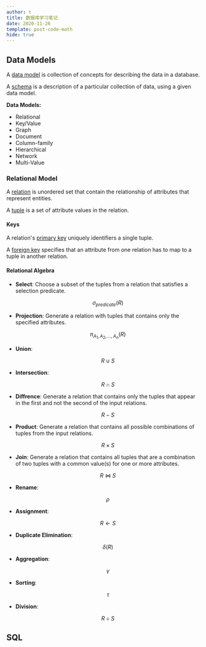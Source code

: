 ```yaml
---
author: τ
title: 数据库学习笔记
date: 2020-11-26
template: post-code-math
hide: true
---
```


## Data Models

A <u>data model</u> is collection of concepts for describing the data in a database.

A <u>schema</u> is a description of a particular collection of data, using a given data model.

**Data Models:**

- Relational
- Key/Value
- Graph
- Document
- Column-family
- Hierarchical
- Network
- Multi-Value

### Relational Model

A <u>relation</u> is unordered set that contain the relationship of attributes that represent entities.

A <u>tuple</u> is a set of attribute values in the relation.

#### Keys

A relation's <u>primary key</u> uniquely identifiers a single tuple.

A <u>foreign key</u> specifies that an attribute from one relation has to map to a tuple in another relation.

#### Relational Algebra

- **Select**: Choose a subset of the tuples from a relation that satisfies a selection predicate.

  $$\sigma_{predicate}(R)$$

- **Projection**: Generate a relation with tuples that contains only the specified attributes.

  $$\pi_{A_1, A_2, ..., A_n}(R)$$

- **Union**:

  $$R \cup S$$

- **Intersection**:

  $$R \cap S$$

- **Diffrence**: Generate a relation that contains only the tuples that appear in the first and not the second of the input relations.

  $$R-S$$

- **Product**: Generate a relation that contains all possible combinations of tuples from the input relations.

  $$R \times S$$

- **Join**: Generate a relation  that contains all tuples that are a combination of two tuples with a common value(s) for one or more attributes.

  $$R\bowtie S$$

- **Rename**:

  $$\rho$$

- **Assignment**:

  $$R \leftarrow S$$

- **Duplicate Elimination**:

  $$\delta (R)$$

- **Aggregation**:

  $$\gamma$$

- **Sorting**:

  $$\tau$$

- **Division**:

  $$R \div S$$

## SQL

